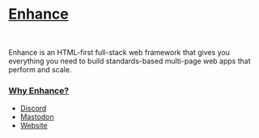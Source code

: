 <h1><a href="https://enhance.dev">Enhance</a></h1>
<br/>
<p>
  Enhance is an HTML-first full-stack web framework that gives you everything you need to build standards-based multi-page web apps that perform and scale.
</p>
<h3><a href="https://enhance.dev/docs/learn/why-enhance">Why Enhance?</a></h3>
<ul>
  <li><a rel="me" href="https://enhance.dev/discord">Discord</a></li>
  <li><a rel="me" href="https://fosstodon.org/@enhance_dev">Mastodon</a></li>
  <li><a rel="me" href="https://enhance.dev/docs">Website</a></li>
</ul>
